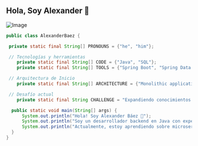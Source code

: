 ## Hola, Soy Alexander 👋

![Image](https://github.com/user-attachments/assets/c165f0fa-6f11-4f12-ab1d-081e1cb45de2)


```Java  
public class AlexanderBaez {

 private static final String[] PRONOUNS = {"he", "him"};

 // Tecnologías y herramientas
    private static final String[] CODE = {"Java", "SQL"};
    private static final String[] TOOLS = {"Spring Boot", "Spring Data JPA", "Spring MVC", "MySQL", "Postman", "Git", "GitHub"};

 // Arquitectura de Inicio
    private static final String[] ARCHITECTURE = {"Monolithic applications"};

 // Desafío actual
    private static final String CHALLENGE = "Expandiendo conocimientos en arquitectura de microservicios con Spring Cloud y despliegue en AWS.";

  public static void main(String[] args) {
      System.out.println("Hola! Soy Alexander Báez 👋");
      System.out.println("Soy un desarrollador backend en Java con experiencia en el ecosistema Spring.");
      System.out.println("Actualmente, estoy aprendiendo sobre microservicios y despliegue en la nube.");
  }
}
```

<!--
**alexanderbaez/alexanderbaez** is a ✨ _special_ ✨ repository because its `README.md` (this file) appears on your GitHub profile.

Here are some ideas to get you started:

- 🔭 I’m currently working on ...
- 🌱 I’m currently learning ...
- 👯 I’m looking to collaborate on ...
- 🤔 I’m looking for help with ...
- 💬 Ask me about ...
- 📫 How to reach me: ...
- 😄 Pronouns: ...
- ⚡ Fun fact: ...
-->
